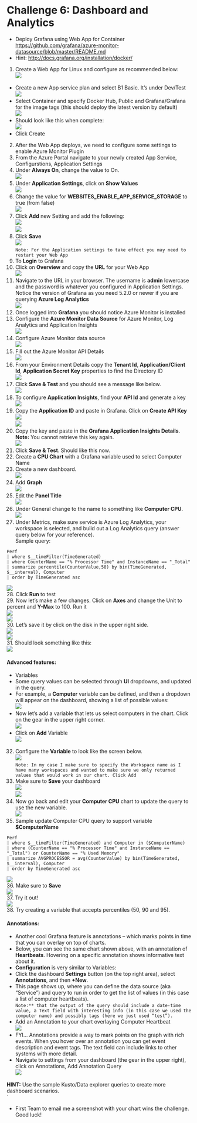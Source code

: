 # Challenge 6: Dashboard and Analytics

* Deploy Grafana using Web App for Container
https://github.com/grafana/azure-monitor-datasource/blob/master/README.md
* Hint: http://docs.grafana.org/installation/docker/

1. Create a Web App for Linux and configure as recommended below:<br/>
<img src="images/web.jpg"/><br/>
* Create a new App service plan and select B1 Basic. It’s under Dev/Test<br/>
<img src="images/web1.jpg"/><br/>
* Select Container and specify Docker Hub, Public and Grafana/Grafana for the image tags (this should deploy the latest version by default)<br/>
<img src="images/web3.jpg"/><br/>
* Should look like this when complete:<br/>
<img src="images/web4.jpg"/><br/>
* Click Create<br/>

2. After the Web App deploys, we need to configure some settings to enable Azure Monitor Plugin<br/>
3. From the Azure Portal navigate to your newly created App Service, Configurstions, Application Settings<br/>
4. Under **Always On**, change the value to On.<br/>
<img src="images/app.jpg"/><br/>
5. Under **Application Settings**, click on **Show Values**<br/>
<img src="images/app1.jpg"/><br/>
6. Change the value for **WEBSITES_ENABLE_APP_SERVICE_STORAGE** to true (from false)<br/>
<img src="images/app2.jpg"/><br/>
7. Click **Add** new Setting and add the following:<br/>
<img src="images/app3.jpg"/><br/>
<img src="images/app4.jpg"/><br/>
8. Click **Save**<br/>
<img src="images/app5.jpg"/><br/>
``
Note: For the Application settings to take effect you may need to restart your Web App
``
9. To **Login** to Grafana<br/>
10. Click on **Overview** and copy the **URL** for your Web App<br/>
<img src="images/app6.jpg"/><br/>
11. Navigate to the URL in your browser. The username is **admin** lowercase and the password is whatever you configured in Application Settings. Notice the version of Grafana as you need 5.2.0 or newer if you are querying **Azure Log Analytics**<br/>
<img src="images/app7.jpg"/><br/>
12. Once logged into **Grafana** you should notice Azure Monitor is installed<br/>
13. Configure the **Azure Monitor Data Source** for Azure Monitor, Log Analytics and Application Insights<br/>
<img src="images/app81.jpg"/><br/>
14. Configure Azure Monitor data source<br/>
<img src="images/app9.jpg"/><br/>
15. Fill out the Azure Monitor API Details<br/>
<img src="images/app10.jpg"/><br/>
16. From your Environment Details copy the **Tenant Id**, **Application/Client Id**, **Application Secret Key** properties to find the Directory ID<br/>
<img src="images/app11.jpg"/><br/>
17. Click **Save & Test** and you should see a message like below.<br/>
<img src="images/app12.jpg"/><br/>
18. To configure **Application Insights**, find your **API Id** and generate a key<br/>
<img src="images/app13.jpg"/><br/>
19. Copy the **Application ID** and paste in Grafana. Click on **Create API Key**<br/>
<img src="images/app14.jpg"/><br/>
<img src="images/app15.jpg"/><br/>
20. Copy the key and paste in the **Grafana Application Insights Details**. **Note:** You cannot retrieve this key again.<br/>
<img src="images/app16.jpg"/><br/>
21. Click **Save & Test**. Should like this now.<br/>
22. Create a **CPU Chart** with a Grafana variable used to select Computer Name<br/>
23. Create a new dashboard.<br/>
<img src="images/app171.jpg"/><br/>
24. Add **Graph**<br/>
<img src="images/app181.jpg"/><br/>
25. Edit the **Panel Title**<br/>
<img src="images/app21.jpg"/><br/>
26. Under General change to the name to something like **Computer CPU**.<br/>
<img src="images/app20.jpg"/><br/>
27. Under Metrics, make sure service is Azure Log Analytics, your workspace is selected, and build out a Log Analytics query (answer query below for your reference).<br/>
Sample query:
```
Perf
| where $__timeFilter(TimeGenerated)
| where CounterName == "% Processor Time" and InstanceName == "_Total"
| summarize percentile(CounterValue,50) by bin(TimeGenerated, $__interval), Computer
| order by TimeGenerated asc
```

<img src="images/grfa171.jpg"/><br/>
28. Click **Run** to test<br/>
29. Now let’s make a few changes. Click on **Axes** and change the Unit to percent and **Y-Max** to 100. Run it <br/>
<img src="images/grfa161.jpg"/><br/>
<img src="images/grfa162.jpg"/><br/>
30. Let’s save it by click on the disk in the upper right side.<br/>
<img src="images/grfa131.jpg"/><br/>
<img src="images/grfa12.jpg"/><br/>
31. Should look something like this:<br/>
<img src="images/grfa111.jpg"/><br/>

 #### Advanced features:
 
* Variables<br/>
* Some query values can be selected through **UI** dropdowns, and updated in the query.<br/>
* For example, a **Computer** variable can be defined, and then a dropdown will appear on the dashboard, showing a list of possible values:<br/>
<img src="images/grfa10.jpg"/><br/>
* Now let’s add a variable that lets us select computers in the chart. Click on the gear in the upper right corner.<br/>
<img src="images/grfa9.jpg"/><br/>
* Click on **Add** Variable<br/>
<img src="images/grfa8.jpg"/><br/>
32. Configure the **Variable** to look like the screen below.<br/>
<img src="images/grfa71.jpg"/><br/>
``
Note: In my case I make sure to specify the Workspace name as I have many workspaces and wanted to make sure we only returned values that would work in our chart. Click Add
``
33. Make sure to **Save** your dashboard<br/>
<img src="images/grfa51.jpg"/><br/>
<img src="images/grfa52.jpg"/><br/>
34. Now go back and edit your **Computer CPU** chart to update the query to use the new variable.<br/>
<img src="images/grfa4.jpg"/><br/>
35. Sample update Computer CPU query to support variable **$ComputerName**<br/>
```
Perf
| where $__timeFilter(TimeGenerated) and Computer in ($ComputerName)
| where (CounterName == "% Processor Time" and InstanceName == "_Total") or CounterName == "% Used Memory"
| summarize AVGPROCESSOR = avg(CounterValue) by bin(TimeGenerated, $__interval), Computer
| order by TimeGenerated asc
```

<img src="images/grfa3.jpg"/><br/>
36. Make sure to **Save**<br/>
<img src="images/grfa2.jpg"/><br/>
37. Try it out!<br/>
<img src="images/grfa.jpg"/><br/>
38. Try creating a variable that accepts percentiles (50, 90 and 95).<br/>

 #### Annotations:
 
* Another cool Grafana feature is annotations – which marks points in time that you can overlay on top of charts.<br/>
* Below, you can see the same chart shown above, with an annotation of **Heartbeats**. Hovering on a specific annotation shows informative text about it.<br/>
* **Configuration** is very similar to Variables:<br/>
* Click the dashboard **Settings** button (on the top right area), select **Annotations**, and then **+New**.<br/>
* This page shows up, where you can define the data source (aka “Service”) and query to run in order to get the list of values (in this case a list of computer heartbeats).<br/>
``
Note:** that the output of the query should include a date-time value, a Text field with interesting info (in this case we used the computer name) and possibly tags (here we just used “test”).
``
* Add an Annotation to your chart overlaying Computer Heartbeat<br/>
      <img src="images/grfa1.jpg"/><br/>
* FYI… Annotations provide a way to mark points on the graph with rich events. When you hover over an annotation you can get event description and event tags. The text field can include links to other systems with more detail.<br/>
* Navigate to settings from your dashboard (the gear in the upper right), click on Annotations, Add Annotation Query<br/>
<img src="images/grfa.jpg"/><br/>

**HINT:** Use the sample Kusto/Data explorer queries to create more dashboard scenarios.<br/>`
* First Team to email me a screenshot with your chart wins the challenge. Good luck!
